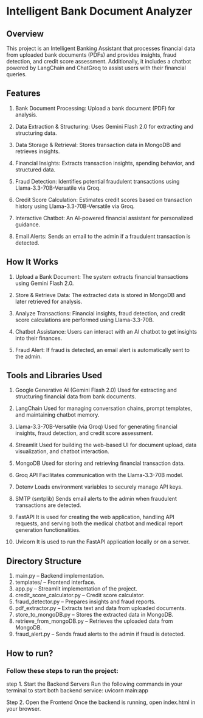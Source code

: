 # Intelligent Bank Document Analyzer

## Overview

This project is an Intelligent Banking Assistant that processes financial data from uploaded bank documents (PDFs) and provides insights, fraud detection, and credit score assessment. Additionally, it includes a chatbot powered by LangChain and ChatGroq to assist users with their financial queries.

## Features
1. Bank Document Processing: Upload a bank document (PDF) for analysis.

2. Data Extraction & Structuring: Uses Gemini Flash 2.0 for extracting and structuring data.

3. Data Storage & Retrieval: Stores transaction data in MongoDB and retrieves insights.

4. Financial Insights: Extracts transaction insights, spending behavior, and structured data.

5. Fraud Detection: Identifies potential fraudulent transactions using Llama-3.3-70B-Versatile via Groq.

6. Credit Score Calculation: Estimates credit scores based on transaction history using Llama-3.3-70B-Versatile via Groq.

7. Interactive Chatbot: An AI-powered financial assistant for personalized guidance.

8. Email Alerts: Sends an email to the admin if a fraudulent transaction is detected.

## How It Works

1. Upload a Bank Document: The system extracts financial transactions using Gemini Flash 2.0.

2. Store & Retrieve Data: The extracted data is stored in MongoDB and later retrieved for analysis.

3. Analyze Transactions: Financial insights, fraud detection, and credit score calculations are performed using Llama-3.3-70B.

4. Chatbot Assistance: Users can interact with an AI chatbot to get insights into their finances.

5. Fraud Alert: If fraud is detected, an email alert is automatically sent to the admin.

## Tools and Libraries Used

1. Google Generative AI (Gemini Flash 2.0)
Used for extracting and structuring financial data from bank documents.

2. LangChain
Used for managing conversation chains, prompt templates, and maintaining chatbot memory.

3. Llama-3.3-70B-Versatile (via Groq)
Used for generating financial insights, fraud detection, and credit score assessment.

4. Streamlit
Used for building the web-based UI for document upload, data visualization, and chatbot interaction.

5. MongoDB
Used for storing and retrieving financial transaction data.

6. Groq API
Facilitates communication with the Llama-3.3-70B model.

7. Dotenv
Loads environment variables to securely manage API keys.

8. SMTP (smtplib)
Sends email alerts to the admin when fraudulent transactions are detected.

9. FastAPI
It is used for creating the web application, handling API requests, and serving both the medical chatbot and medical report generation functionalities.

10. Uvicorn
It is used to run the FastAPI application locally or on a server.

## Directory Structure
1. main.py – Backend implementation.
2. templates/ – Frontend interface.
3. app.py – Streamlit implementation of the project.
4. credit_score_calculator.py – Credit score calculator.
5. fraud_detector.py – Prepares insights and fraud reports.
6. pdf_extractor.py – Extracts text and data from uploaded documents.
7. store_to_mongoDB.py – Stores the extracted data in MongoDB.
8. retrieve_from_mongoDB.py – Retrieves the uploaded data from MongoDB.
9. fraud_alert.py – Sends fraud alerts to the admin if fraud is detected.

## How to run?
### Follow these steps to run the project:
step 1.  Start the Backend Servers
 Run the following commands in your terminal to start both backend service:
 uvicorn main:app 

Step 2. Open the Frontend
 Once the backend is running, open index.html in your browser.                                                                       
